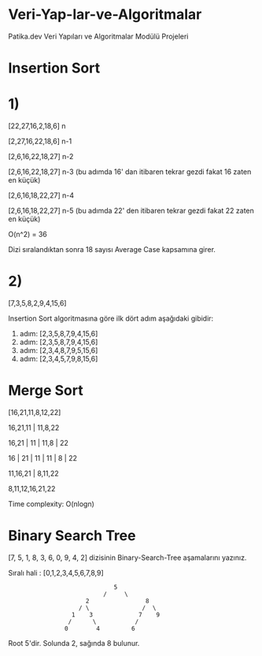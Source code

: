 # Veri-Yap-lar-ve-Algoritmalar
Patika.dev Veri Yapıları ve Algoritmalar Modülü Projeleri

# Insertion Sort

# 1)

[22,27,16,2,18,6] n

[2,27,16,22,18,6] n-1

[2,6,16,22,18,27] n-2 

[2,6,16,22,18,27] n-3 (bu adımda 16' dan itibaren tekrar gezdi fakat 16 zaten en küçük)

[2,6,16,18,22,27] n-4

[2,6,16,18,22,27] n-5 (bu adımda 22' den itibaren tekrar gezdi fakat 22 zaten en küçük)

O(n^2) = 36

Dizi sıralandıktan sonra 18 sayısı Average Case kapsamına girer. 

# 2)

[7,3,5,8,2,9,4,15,6] 

Insertion Sort algoritmasına göre ilk dört adım aşağıdaki gibidir:

1. adım: [2,3,5,8,7,9,4,15,6]
2. adım: [2,3,5,8,7,9,4,15,6]
3. adım: [2,3,4,8,7,9,5,15,6]
4. adım: [2,3,4,5,7,9,8,15,6]







# Merge Sort
[16,21,11,8,12,22]

16,21,11    |     11,8,22 

16,21 |  11   |  11,8 |  22

16 | 21 | 11   |   11 | 8 | 22

11,16,21    |    8,11,22

8,11,12,16,21,22

Time complexity: O(nlogn)

# Binary Search Tree

[7, 5, 1, 8, 3, 6, 0, 9, 4, 2] dizisinin Binary-Search-Tree aşamalarını yazınız.

Sıralı hali : [0,1,2,3,4,5,6,7,8,9]

                                  5
                               /     \
                          2                8
                        / \               /  \
                      1    3             7    9
                     /      \           /
                    0        4         6
                       
Root 5'dir. Solunda 2, sağında 8 bulunur.
